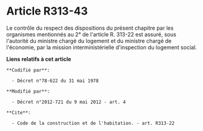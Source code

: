 # Article R313-43

Le contrôle du respect des dispositions du présent chapitre par les organismes mentionnés au 2° de l'article R. 313-22 est
assuré, sous l'autorité du ministre chargé du logement et du ministre chargé de l'économie, par la mission interministérielle
d'inspection du logement social.

**Liens relatifs à cet article**

	**Codifié par**:

	  - Décret n°78-622 du 31 mai 1978

	**Modifié par**:

	  - Décret n°2012-721 du 9 mai 2012 - art. 4

	**Cite**:

	  - Code de la construction et de l'habitation. - art. R313-22
